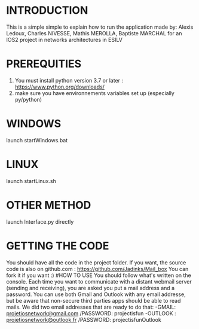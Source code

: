 # INTRODUCTION
This is a simple simple to explain how to run the application made by:
Alexis Ledoux, Charles NIVESSE, Mathis MEROLLA, Baptiste MARCHAL for an IOS2 project
in networks architectures in ESILV 
# PREREQUITIES
1. You must install python version 3.7 or later : https://www.python.org/downloads/
2. make sure you have environnements variables set up (especially py/python)
# WINDOWS
launch startWindows.bat
# LINUX
launch startLinux.sh
# OTHER METHOD
launch Interface.py directly
# GETTING THE CODE
You should have all the code in the project folder. If you want, the source code is also
on github.com : https://github.com/Jadinks/Mail_box
You can fork it if you want :)
#HOW TO USE
You should follow what's written on the console.
Each time you want to communicate with a distant webmail server (sending and receiving),
you are asked you put a mail address and a password. You can use both Gmail and Outlook with
any email addresse, but be aware that non-secure third parties apps should be able to read
mails. We did two email addresses that are ready to do that:
-GMAIL: projetiosnetwork@gmail.com /PASSWORD: projectisfun
-OUTLOOK : projetiosnetwork@outlook.fr /PASSWORD: projectisfunOutlook

